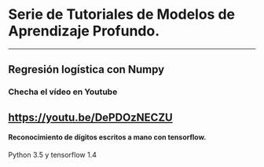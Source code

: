 
# Serie de Tutoriales de Modelos de Aprendizaje Profundo.
---
## Regresión logística con Numpy

### Checha el vídeo en Youtube
https://youtu.be/DePDOzNECZU
---


#### Reconocimiento de dígitos escritos a mano con tensorflow.
Python 3.5 y  tensorflow 1.4
